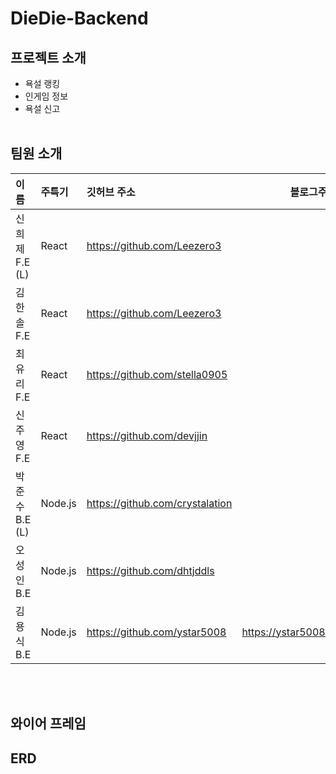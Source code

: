 # DieDie-Backend

## 프로젝트 소개

- 욕설 랭킹
- 인게임 정보
- 욕설 신고
  </br>
  </br>

## 팀원 소개

| 이름           | 주특기  | 깃허브 주소                     | 블로그주소                     |
| :------------- | :------ | :------------------------------ | ------------------------------ |
| 신희제 F.E (L) | React   | https://github.com/Leezero3     |
| 김한솔 F.E     | React   | https://github.com/Leezero3     |
| 최유리 F.E     | React   | https://github.com/stella0905   |
| 신주영 F.E     | React   | https://github.com/devjjin      |
| 박준수 B.E (L) | Node.js | https://github.com/crystalation |
| 오성인 B.E     | Node.js | https://github.com/dhtjddls     |
| 김용식 B.E     | Node.js | https://github.com/ystar5008    | https://ystar5008.tistory.com/ |

</br>
</br>

## 와이어 프레임

## ERD
